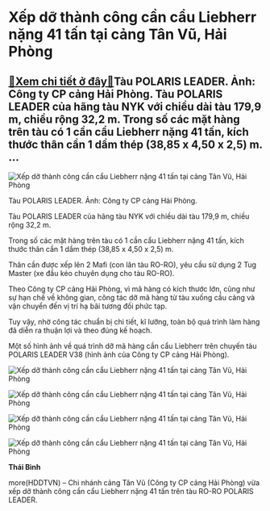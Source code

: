 Xếp dỡ thành công cần cẩu Liebherr nặng 41 tấn tại cảng Tân Vũ, Hải Phòng
=========================================================================

[:gift:Xem chi tiết ở đây:gift:](https://hddtvn.com/xep-do-thanh-cong-can-cau-liebherr-nang-41-tan-tai-cang-tan-vu-hai-phong/)Tàu POLARIS LEADER. Ảnh: Công ty CP cảng Hải Phòng. Tàu POLARIS LEADER của hãng tàu NYK với chiều dài tàu 179,9 m, chiều rộng 32,2 m. Trong số các mặt hàng trên tàu có 1 cần cẩu Liebherr nặng 41 tấn, kích thước thân cần 1 dầm thép (38,85 x 4,50 x 2,5) m. …
----------------------------------------------------------------------------------------------------------------------------------------------------------------------------------------------------------------------------------------------------------------





![Xếp dỡ thành công cần cẩu Liebherr nặng 41 tấn tại cảng Tân Vũ, Hải Phòng](https://haiquanonline.com.vn/stores/news_dataimages/binhht/102020/16/13/in_article/4314_x.jpg?rt=20201016134316 "Xếp dỡ thành công cần cẩu Liebherr nặng 41 tấn tại cảng Tân Vũ, Hải Phòng")


Tàu POLARIS LEADER. Ảnh: Công ty CP cảng Hải Phòng.



Tàu POLARIS LEADER của hãng tàu NYK với chiều dài tàu 179,9 m, chiều rộng 32,2 m.


Trong số các mặt hàng trên tàu có 1 cần cẩu Liebherr nặng 41 tấn, kích thước thân cần 1 dầm thép (38,85 x 4,50 x 2,5) m.


Thân cần được xếp lên 2 Mafi (con lăn tàu RO-RO), yêu cầu sử dụng 2 Tug Master (xe đầu kéo chuyên dụng cho tàu RO-RO).


Theo Công ty CP cảng Hải Phòng, vì mã hàng có kích thước lớn, cũng như sự hạn chế về không gian, công tác dỡ mã hàng từ tàu xuống cầu cảng và vận chuyển đến vị trí hạ bãi tương đối phức tạp.


Tuy vậy, nhờ công tác chuẩn bị chi tiết, kĩ lưỡng, toàn bộ quá trình làm hàng đã diễn ra thuận lợi và theo đúng kế hoạch.


Một số hình ảnh về quá trình dỡ mã hàng cần cẩu Liebherr trên chuyến tàu POLARIS LEADER V38 (hình ảnh của Công ty CP cảng Hải Phòng).





![Xếp dỡ thành công cần cẩu Liebherr nặng 41 tấn tại cảng Tân Vũ, Hải Phòng](https://haiquanonline.com.vn/stores/news_dataimages/binhht/102020/16/13/in_article/4413_49_85.jpg?rt=20201016134414 "Xếp dỡ thành công Liebherr nặng 41 tấn tại cảng Tân Vũ")






![Xếp dỡ thành công cần cẩu Liebherr nặng 41 tấn tại cảng Tân Vũ, Hải Phòng](https://haiquanonline.com.vn/stores/news_dataimages/binhht/102020/16/13/in_article/4411_49_84.jpg?rt=20201016134414 "Xếp dỡ thành công Liebherr nặng 41 tấn tại cảng Tân Vũ")






![Xếp dỡ thành công cần cẩu Liebherr nặng 41 tấn tại cảng Tân Vũ, Hải Phòng](https://haiquanonline.com.vn/stores/news_dataimages/binhht/102020/16/13/in_article/4410_49_83.jpg?rt=20201016134414 "Xếp dỡ thành công Liebherr nặng 41 tấn tại cảng Tân Vũ")






![Xếp dỡ thành công cần cẩu Liebherr nặng 41 tấn tại cảng Tân Vũ, Hải Phòng](https://haiquanonline.com.vn/stores/news_dataimages/binhht/102020/16/13/in_article/4408_49_82.jpg?rt=20201016134414 "Xếp dỡ thành công Liebherr nặng 41 tấn tại cảng Tân Vũ")




**Thái Bình**



more(HDDTVN) – Chi nhánh cảng Tân Vũ (Công ty CP cảng Hải Phòng) vừa xếp dỡ thành công cần cẩu Liebherr nặng 41 tấn trên tàu RO-RO POLARIS LEADER.

